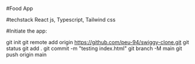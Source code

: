 #Food App

#techstack
React js, Typescript, Tailwind css

#Initiate the app:

git init
git remote add origin https://github.com/peu-94/swiggy-clone.git
git status
git add .
git commit -m "testing index.html"
git branch -M main
git push origin main
